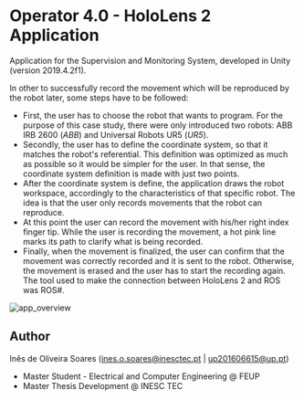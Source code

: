 # Operator 4.0 - HoloLens 2 Application
Application for the Supervision and Monitoring System, developed in Unity (version 2019.4.2f1). 

In other to successfully record the movement which will be reproduced by the robot later, some steps have to be followed:
- First, the user has to choose the robot that wants to program. For the purpose of this case study, there were only introduced two robots: ABB IRB 2600 (*ABB*) and Universal Robots UR5 (*UR5*).
- Secondly, the user has to define the coordinate system, so that it matches the robot's referential. This definition was optimized as much as possible so it would be simpler for the user. In that sense, the coordinate system definition is made with just two points.
- After the coordinate system is define, the application draws the robot workspace, accordingly to the characteristics of that specific robot. The idea is that the user only records movements that the robot can reproduce.
- At this point the user can record the movement with his/her right index finger tip. While the user is recording the movement, a hot pink line marks its path to clarify what is being recorded.
- Finally, when the movement is finalized, the user can confirm that the movement was correctly recorded and it is sent to the robot. Otherwise, the movement is erased and the user has to start the recording again. The tool used to make the connection between HoloLens 2 and ROS was ROS\#.


![app_overview](https://user-images.githubusercontent.com/76999213/120483269-dbd52380-c3a9-11eb-8754-3e4e455987f1.png)

## Author
Inês de Oliveira Soares (ines.o.soares@inesctec.pt | up201606615@up.pt)
- Master Student - Electrical and Computer Engineering @ FEUP
- Master Thesis Development @ INESC TEC
